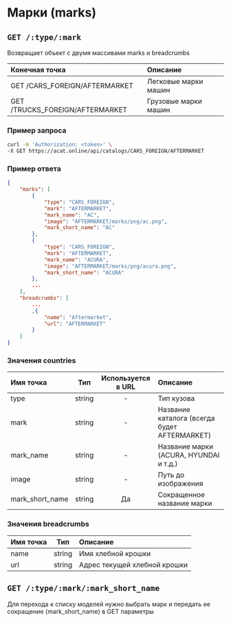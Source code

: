 # Марки (marks)

## `GET /:type/:mark`

Возвращает объект с двумя массивами marks и breadcrumbs

| Конечная точка | Описание |
| :---- | :--------------- |
| GET /CARS_FOREIGN/AFTERMARKET | Легковые марки машин|
| GET /TRUCKS_FOREIGN/AFTERMARKET | Грузовые марки машин|

### Пример запроса

```bash
curl -H 'Authorization: <token>' \
-X GET https://acat.online/api/catalogs/CARS_FOREIGN/AFTERMARKET
```

### Пример ответа

```json
{
    "marks": [
        {
            "type": "CARS_FOREIGN",
            "mark": "AFTERMARKET",
            "mark_name": "AC",
            "image": "AFTERMARKET/marks/png/ac.png",
            "mark_short_name": "AC"
        },
        {
            "type": "CARS_FOREIGN",
            "mark": "AFTERMARKET",
            "mark_name": "ACURA",
            "image": "AFTERMARKET/marks/png/acura.png",
            "mark_short_name": "ACURA"
        },
        ...
    ],
    "breadcrumbs": [
        ...
        ,{
            "name": "Aftermarket",
            "url": "AFTERMARKET"
        }
    ]
}
```

### Значения countries

| Имя точка | Тип | Используется в URL | Описание |
| :---- | :------: | :------: | :--------------- |
| type | string | - | Тип кузова |
| mark | string | - | Название каталога (всегда будет AFTERMARKET) |
| mark_name | string | - | Название марки (ACURA, HYUNDAI и т.д.) |
| image | string | - | Путь до изображения |
| mark_short_name | string | Да | Сокращенное название марки |

### Значения breadcrumbs

| Имя точка | Тип | Описание |
| :---- | :------: | :--------------- |
| name | string | Имя хлебной крошки |
| url | string | Адрес текущей хлебной крошки |


## `GET /:type/:mark/:mark_short_name`

Для перехода к списку моделей нужно выбрать марк и передать ее сокращение (mark_short_name) в GET параметры